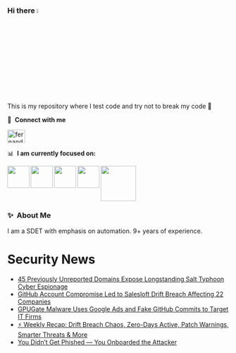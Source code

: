 ### Hi there <a href="https://www.gautamkrishnar.com/"><img src="https://media.giphy.com/media/hvRJCLFzcasrR4ia7z/giphy.gif" width="5%"></a>
This is my repository where I test code and try not to break my code :rofl:

🔗 &nbsp;**Connect with me**
<p align="left">
<a href="https://linkedin.com/in/fernandorlcruz" target="blank"><img align="center" src="https://raw.githubusercontent.com/rahuldkjain/github-profile-readme-generator/master/src/images/icons/Social/linked-in-alt.svg" alt="fernando cruz" height="30" width="40" /></a>
  
📊 &nbsp;**I am currently focused on:**

<img align="left" width='50' height='50' src="https://cdn.jsdelivr.net/gh/devicons/devicon/icons/python/python-original-wordmark.svg" />
<img align="left" width='50' height='50' src="https://cdn.jsdelivr.net/gh/devicons/devicon/icons/csharp/csharp-original.svg" />
<img align="left" width='50' height='50' src="https://cdn.jsdelivr.net/gh/devicons/devicon/icons/jenkins/jenkins-original.svg" />
<img align="left" width='50' height='50' src="https://www.svgrepo.com/show/306098/githubactions.svg" />
<img width='80' height='80' src="https://cdn2.vectorstock.com/i/1000x1000/64/81/security-testing-concept-icon-safety-audit-key-vector-29166481.jpg" />
          
          
  
### ✨&nbsp; About Me

I am a SDET with emphasis on automation. 9+ years of experience.

# Security News
<!-- BLOG-POST-LIST:START -->
- [45 Previously Unreported Domains Expose Longstanding Salt Typhoon Cyber Espionage](https://thehackernews.com/2025/09/45-previously-unreported-domains-expose.html)
- [GitHub Account Compromise Led to Salesloft Drift Breach Affecting 22 Companies](https://thehackernews.com/2025/09/github-account-compromise-led-to.html)
- [GPUGate Malware Uses Google Ads and Fake GitHub Commits to Target IT Firms](https://thehackernews.com/2025/09/gpugate-malware-uses-google-ads-and.html)
- [⚡ Weekly Recap: Drift Breach Chaos, Zero-Days Active, Patch Warnings, Smarter Threats &amp; More](https://thehackernews.com/2025/09/weekly-recap-drift-breach-chaos-zero.html)
- [You Didn’t Get Phished — You Onboarded the Attacker](https://thehackernews.com/2025/09/you-didnt-get-phished-you-onboarded.html)
<!-- BLOG-POST-LIST:END -->

